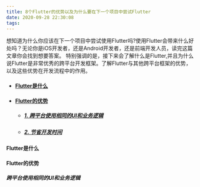 ```yaml
---
title: 8个Flutter的优势以及为什么要在下一个项目中尝试Flutter
date: 2020-09-28 22:30:08
tags:
---
```

想知道为什么你应该在下一个项目中尝试使用Flutter吗?使用Flutter会带来什么好处吗？无论你是iOS开发者，还是Android开发者，还是前端开发人员，读完这篇文章你会找到想要答案。
特别强调的是，接下来会了解什么是Flutter,并且为什么说Flutter是非常优秀的跨平台开发框架。了解Flutter与其他跨平台框架的优势，以及这些优势在开发流程中的作用。



- #### [Flutter是什么](#jump1)
- #### [Flutter的优势](#jump2)
    - ##### [1. 跨平台使用相同的UI和业务逻辑](#jump2_1)
    - ##### [2. 节省开发时间](#jump2_2)
    






















#### <span id="jump1">Flutter是什么</span>

#### <span id="jump2">Flutter的优势</span>


##### <span id="jump3"> 跨平台使用相同的UI和业务逻辑</span>